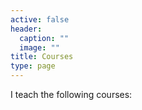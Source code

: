 ```yaml
---
active: false
header:
  caption: ""
  image: ""
title: Courses
type: page
---
```


I teach the following courses:

